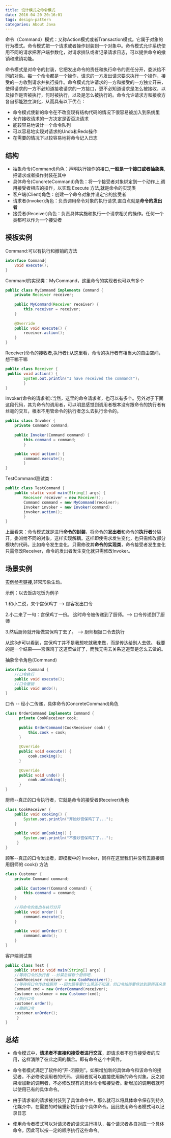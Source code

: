 ```yaml
---
title: 设计模式之命令模式
date: 2016-04-20 20:16:01
tags: design-pattern
categories: About Java
---
```


命令（Command）模式：又称Action模式或者Transaction模式。它属于对象的行为模式。命令模式把一个请求或者操作封装到一个对象中。命令模式允许系统使用不同的请求把客户端参数化，对请求排队或者记录请求日志，可以提供命令的撤销和撤销功能。

命令模式是对命令的封装，它把发出命令的责任和执行命令的责任分开，委派给不同的对象。每一个命令都是一个操作，请求的一方发出请求要求执行一个操作，接受的一方收到请求并执行操作。命令模式允许请求的一方和接受的一方独立开来，使得请求的一方不必知道接收请求的一方接口，更不必知道请求是怎么被接收，以及操作是否被执行，何时被执行，以及是怎么被执行的。命令允许请求方和接收方各自都能独立演化，从而具有以下优点：

* 命令模式使新的命令在不改变现有结构代码的情况下很容易被加入到系统里
* 允许接收请求的一方决定是否否决请求
* 能较容易地设计一个命令队列
* 可以容易地实现对请求的Undo和Redo操作
* 在需要的情况下以较容易地将命令记入日志


## 结构

* 抽象命令(Command)角色：声明执行操作的接口,**一般是一个接口或者抽象类**,把请求或者操作封装在其中
* 具体命令(ConcreteCommand)角色：将一个接受者对象绑定到一个动作上,调用接受者相应的操作，以实现 Execute 方法,就是命令的实现类
* 客户端(Client)角色：创建一个命令对象并设定它的接受者
* 请求者(Invoker)角色：负责调用命令对象的执行请求,直白点就是**命令的发出者**
* 接受者(Receiver)角色：负责具体实施和执行一个请求相关的操作。任何一个类都可以作为一个接受者

## 模板实例

Command:可以有执行和撤销的方法

``` java
interface Command{
	void execute();
}
```

Command的实现类：MyCommand，这里命令的实现者也可以有多个

``` java
public class MyCommand implements Command {  
    private Receiver receiver;  
  
    public MyCommand(Receiver receiver) {  
        this.receiver = receiver;  
    }  
  
    @Override  
    public void execute() {  
        receiver.action();  
    }  
}
```

Receiver(命令的接收者,执行者):从这里看，命令的执行者有相当大的自由空间，想干嘛干嘛

``` java
public class Receiver {  
 public void action() {  
        System.out.println("I have received the command!");  
    	}  
}
```
 Invoker(命令的请求者):当然，这里的命令请求者，也可以有多个。另外对于下面这段代码，其为命令的调用者，可以明显感觉到调用者根本没有跟命令的执行者有丝毫的交互，根本不用管命令的执行者怎么去执行命令的。

``` java
public class Invoker {  
    private Command command;  
  
    public Invoker(Command command) {  
        this.command = command;  
   	    }  

    public void action() {  
        command.execute();  
	    }  
} 
```

TestCommand测试类：

``` java
public class TestCommand {  
    public static void main(String[] args) {  
        Receiver receiver = new Receiver();  
        Command command = new MyCommand(receiver);  
        Invoker invoker = new Invoker(command);  
        invoker.action();  
    	}  
}
```

上面看来：命令模式就是进行**命令的封装**，将命令的**发出者**和命令的**执行者**分隔开，委派给不同的对象，这样实现解耦。这样即使需求发生变化，也只需修改部分模块的代码，比如命令发生变化，只需修改其**命令的实现类**，命令接受者发生变化只需修改Receiver，命令的发出者发生变化就只需修改Invoker。


## 场景实例

[实例参考链接](http://blog.csdn.net/lhy_ycu/article/details/39804057),非常形象生动。

示例：以去饭店吃饭为例子

1.和小二说，来个宫保鸡丁 --> 顾客发出口令 
  
2.小二来了一句：宫保鸡丁一份。 这时命令被传递到了厨师。--> 口令传递到了厨师 
   
3.然后厨师就开始做宫保鸡丁去了。 --> 厨师根据口令去执行 
  
从这3步可以看到，宫保鸡丁并不是我想吃就我来做，而是传达给别人去做。 我要的是一个结果——宫保鸡丁这道菜做好了，而我无需去关系这道菜是怎么去做的。 

抽象命令角色(Command)
``` java
interface Command {  
    //口令执行 
    public void execute();  
    //口令撤销  
    public void undo();  
}
```

口令 -- 经小二传递，具体命令(ConcreteCommand)角色
``` java
class OrderCommand implements Command {  
      private CookReceiver cook;  
  
      public OrderCommand(CookReceiver cook) {  
          this.cook = cook;  
      }  
  
      @Override  
      public void execute() {  
          cook.cooking();  
      }  
  
      @Override  
      public void undo() {  
          cook.unCooking();  
      }  
}
```

厨师--真正的口令执行者，它就是命令的接受者(Receiver)角色
``` java
class CookReceiver {  
    public void cooking() {  
        System.out.println("开始炒宫保鸡丁了...");  
    }  
  
    public void unCooking() {  
        System.out.println("不要炒宫保鸡丁了...");  
     }  
} 
```

顾客--真正的口令发出者，即模板中的 Invoker，同样在这里我们并没有去直接调用厨师的 cook() 方法
``` java
class Customer {  
    private Command command;  
  
    public Customer(Command command) {  
        this.command = command;  
    }  
  
    //将命令的发出与执行分开  
    public void order() {  
        command.execute();  
    }  
  
    public void unOrder() {  
        command.undo();  
    }  
} 
```

客户端测试类
``` java
public class Test { 
    public static void main(String[] args) {  
    //等待口令的执行者 --炒菜总得有个厨师吧.   
    CookReceiver receiver = new CookReceiver();  
    //等待将口令传达给厨师 --因为顾客要什么菜还不知道，但口令始终要传达到厨师耳朵里这是肯定的。 
    Command cmd = new OrderCommand(receiver);  
    Customer customer = new Customer(cmd);  
    //执行口令   
    customer.order();  
    //撤销口令   
    customer.unOrder();  
   	 }  
} 
```

## 总结 

* 命令模式中，**请求者不直接和接受者进行交互**，即请求者不包含接受者的应用，这样消除了彼此之间的耦合。即有命令这个中间件。

* 命令者模式满足了软件的“开-闭原则”。如果增加新的具体命令和该命令的接受者，不必修改调用者的代码，调用者就可以直接使用新的命令对象。反之如果增加新的调用者，不必修改现有的具体命令和接受者。新增加的调用者就可以使用已有的具体命令。

* 由于请求者的请求被封装到了具体命令中，那么就可以将具体命令保存到持久化媒介中，在需要的时候重新执行这个具体命令。因此使用命令者模式可以记录日志

* 使用命令者模式可以对请求者的请求进行排队，每个请求者各自对应一个具体命令，因此可以按一定的顺序执行这些命令。




